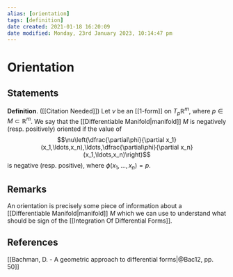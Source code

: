 ```yaml
---
alias: [orientation]
tags: [definition]
date created: 2021-01-18 16:20:09
date modified: Monday, 23rd January 2023, 10:14:47 pm
---
```


# Orientation

## Statements

**Definition**. ([[Citation Needed]]) Let $\nu$ be an [[1-form]] on $T_p\mathbb{R}^m$, where $p\in M\subset\mathbb{R}^m$. We say that the [[Differentiable Manifold|manifold]] $M$ is negatively (resp. positively) oriented if the value of
$$\nu\left(\dfrac{\partial\phi}{\partial x_1}(x_1,\ldots,x_n),\ldots,\dfrac{\partial\phi}{\partial x_n}(x_1,\ldots,x_n)\right)$$
is negative (resp. positive), where $\phi(x_1,\ldots,x_n)=p$.

## Remarks

An orientation is precisely some piece of information about a [[Differentiable Manifold|manifold]] $M$ which we can use to understand what should be sign of the [[Integration Of Differential Forms]].

## References

[[Bachman, D. - A geometric approach to differential forms|@Bac12, pp. 50]]